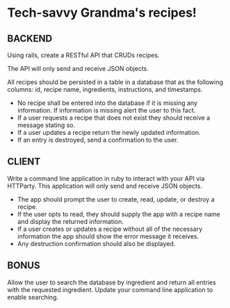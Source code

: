 # Tech-savvy Grandma's recipes!
## BACKEND
Using rails, create a RESTful API that CRUDs recipes.

The API will only send and receive JSON objects.

All recipes should be persisted in a table in a database that as the following columns: id, recipe name, ingredients, instructions, and timestamps.

- No recipe shall be entered into the database if it is missing any information. If information is missing alert the user to this fact.
- If a user requests a recipe that does not exist they should receive a message stating so.
- If a user updates a recipe return the newly updated information.
- If an entry is destroyed, send a confirmation to the user.

## CLIENT
Write a command line application in ruby to interact with your API via HTTParty. This application will only send and receive JSON objects.

- The app should prompt the user to create, read, update, or destroy a recipe.
- If the user opts to read, they should supply the app with a recipe name and display the returned information.
- If a user creates or updates a recipe without all of the necessary information the app should show the error message it receives.
- Any destruction confirmation should also be displayed.

## BONUS
Allow the user to search the database by ingredient and return all entries with the requested ingredient. Update your command line application to enable searching.
